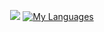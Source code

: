 <p align="center">
  <a href="https://jonasfabian.dev/"><img src="https://github-readme-stats.vercel.app/api?username=jonasfabian&show_icons=true&count_private=true&include_all_commits=true&layout=compact" /></a>
  <a href="https://jonasfabian.dev/"><img src="https://github-readme-stats.vercel.app/api/top-langs/?username=jonasfabian&layout=compact" alt="My Languages" /></a>
</p>

<!--
**jonasfabian/jonasfabian** is a ✨ _special_ ✨ repository because its `README.md` (this file) appears on your GitHub profile.

Here are some ideas to get you started:

- 🔭 I’m currently working on ...
- 🌱 I’m currently learning ...
- 👯 I’m looking to collaborate on ...
- 🤔 I’m looking for help with ...
- 💬 Ask me about ...
- 📫 How to reach me: ...
- 😄 Pronouns: ...
- ⚡ Fun fact: ...
-->
